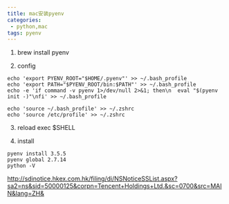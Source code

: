 ```yaml
---
title: mac安装pyenv
categories:
 - python,mac
tags: pyenv
---
```


1. brew install pyenv

2. config
````
echo 'export PYENV_ROOT="$HOME/.pyenv"' >> ~/.bash_profile
echo 'export PATH="$PYENV_ROOT/bin:$PATH"' >> ~/.bash_profile
echo -e 'if command -v pyenv 1>/dev/null 2>&1; then\n  eval "$(pyenv init -)"\nfi' >> ~/.bash_profile

echo 'source ~/.bash_profile' >> ~/.zshrc
echo 'source /etc/profile' >> ~/.zshrc
````

3. reload 
exec $SHELL

4. install 
````
pyenv install 3.5.5
pyenv global 2.7.14
python -V
````


http://sdinotice.hkex.com.hk/filing/di/NSNoticeSSList.aspx?sa2=ns&sid=50000125&corpn=Tencent+Holdings+Ltd.&sc=0700&src=MAIN&lang=ZH&
